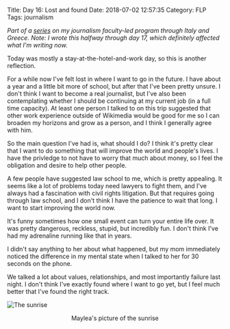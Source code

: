 Title: Day 16: Lost and found
Date: 2018-07-02 12:57:35
Category: FLP
Tags: journalism

_Part of a [series](https://blog.legoktm.com/category/flp.html) on my journalism faculty-led program through Italy and Greece. Note: I wrote this halfway through day 17, which definitely affected what I'm writing now._

Today was mostly a stay-at-the-hotel-and-work day, so this is another reflection.

For a while now I've felt lost in where I want to go in the future. I have about a year and a little bit more of school, but after that I've been pretty unsure. I don't think I want to become a real journalist, but I've also been contemplating whether I should be continuing at my current job (in a full time capacity). At least one person I talked to on this trip suggested that other work experience outside of Wikimedia would be good for me so I can broaden my horizons and grow as a person, and I think I generally agree with him.

So the main question I've had is, what should I do? I think it's pretty clear that I want to do something that will improve the world and people's lives. I have the privledge to not have to worry that much about money, so I feel the obligation and desire to help other people.

A few people have suggested law school to me, which is pretty appealing. It seems like a lot of problems today need lawyers to fight them, and I've always had a fascination with civil rights litigation. But that requires going through law school, and I don't think I have the patience to wait that long. I want to start improving the world now.

It's funny sometimes how one small event can turn your entire life over. It was pretty dangerous, reckless, stupid, but incredibly fun. I don't think I've had my adrenaline running like that in years.

I didn't say anything to her about what happened, but my mom immediately noticed the difference in my mental state when I talked to her for 30 seconds on the phone.

We talked a lot about values, relationships, and most importantly failure last night. I don't think I've exactly found where I want to go yet, but I feel much better that I've found the right track.

![The sunrise]({filename}/images/maylea_sunrise.jpg)
<center>Maylea's picture of the sunrise</center>

